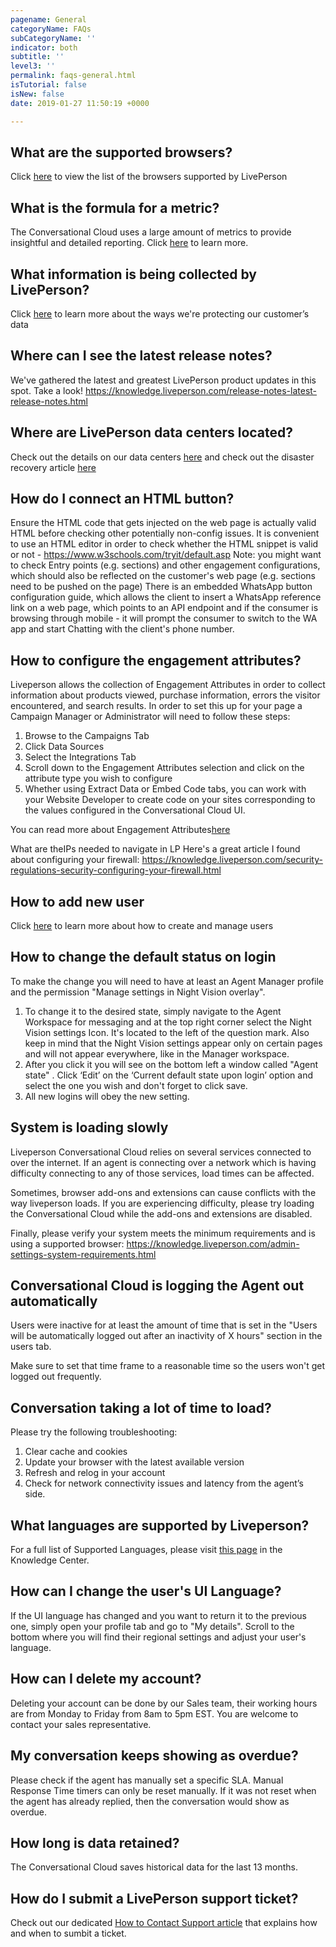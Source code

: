 ```yaml
---
pagename: General
categoryName: FAQs
subCategoryName: ''
indicator: both
subtitle: ''
level3: ''
permalink: faqs-general.html
isTutorial: false
isNew: false
date: 2019-01-27 11:50:19 +0000

---
```


## What are the supported browsers? 

Click [here](https://knowledge.liveperson.com/admin-settings-system-requirements.html#liveperson-workspace-requirements) to view the list of the browsers supported by LivePerson 

## What is the formula for a metric?
The Conversational Cloud uses a large amount of metrics to provide insightful and detailed reporting.
Click [here](https://knowledge.liveperson.com/data-reporting-reporting-metrics.html) to learn more.

## What information is being collected by LivePerson? 
Click [here](https://knowledge.liveperson.com/security-regulations-security-protecting-customer-data.html#data-storage%20and%20https://policies.liveperson.com/privacy#_Toc465674440) to learn more about the ways we're protecting our customer’s data 

## Where can I see the latest release notes? 
We've gathered the latest and greatest LivePerson product updates in this spot. Take a look!
https://knowledge.liveperson.com/release-notes-latest-release-notes.html

## Where are LivePerson data centers located?
Check out the details on our data centers [here](https://knowledge.liveperson.com/data-reporting-analytics-builder-data-availability-latency.html#data-stored-and-updated-in-analytics-builder) and check out the disaster recovery article [here](https://knowledge.liveperson.com/security-regulations-liveperson-disaster-recovery.html)

## How do I connect an HTML button?

Ensure the HTML code that gets injected on the web page is actually valid HTML before checking other potentially non-config issues. It is convenient to use an HTML editor in order to check whether the HTML snippet is valid or not - https://www.w3schools.com/tryit/default.asp
Note: you might want to check Entry points (e.g. sections) and other engagement configurations, which should also be reflected on the customer's web page (e.g. sections need to be pushed on the page)
There is an embedded WhatsApp button configuration guide, which allows the client to insert a WhatsApp reference link on a web page, which points to an API endpoint and if the consumer is browsing through mobile - it will prompt the consumer to switch to the WA app and start Chatting with the client's phone number.

## How to configure the engagement attributes?
Liveperson allows the collection of Engagement Attributes in order to collect information about products viewed, purchase information, errors the visitor encountered, and search results.  In order to set this up for your page a Campaign Manager or Administrator will need to follow these steps:

1) Browse to the Campaigns Tab
2) Click Data Sources
3) Select the Integrations Tab
4) Scroll down to the Engagement Attributes selection and click on the attribute type you wish to configure
5) Whether using Extract Data or Embed Code tabs, you can work with your Website Developer to create code on your sites corresponding to the values configured in the Conversational Cloud UI.

You can read more about Engagement Attributes[here](https://knowledge.liveperson.com/data-reporting-engagement-attributes-setting-up-engagement-attributes.html)

What are theIPs needed to navigate in LP
Here's a great article I found about configuring your firewall:
https://knowledge.liveperson.com/security-regulations-security-configuring-your-firewall.html

## How to add new user
Click [here](https://knowledge.liveperson.com/admin-settings-create-and-manage-users.html) to learn more about how to create and manage users 

## How to change the default status on login

To make the change you will need to have at least an Agent Manager profile and the permission
"Manage settings in Night Vision overlay".

1. To change it to the desired state, simply navigate to the Agent Workspace for messaging and at the top
right corner select the Night Vision settings Icon. It's located to the left of the question mark. Also keep
in mind that the Night Vision settings appear only on certain pages and will not appear everywhere, like
in the Manager workspace.
2. After you click it you will see on the bottom left a window called "Agent state" . Click ‘Edit’ on the 
‘Current default state upon login’ option and select the one you wish and don't forget to click save.
3. All new logins will obey the new setting.

## System is loading slowly

Liveperson Conversational Cloud relies on several services connected to over the internet.  If an agent is connecting over a network which is having difficulty connecting to any of those services, load times can be affected.  

Sometimes, browser add-ons and extensions can cause conflicts with the way liveperson loads.  If you are experiencing difficulty, please try loading the Conversational Cloud while the add-ons and extensions are disabled.  

Finally, please verify your system meets the minimum requirements and is using a supported browser:
https://knowledge.liveperson.com/admin-settings-system-requirements.html

## Conversational Cloud is logging the Agent out automatically
 
Users were inactive for at least the amount of time that is set in the "Users will be automatically logged out after an inactivity of X hours" section in the users tab.

Make sure to set that time frame to a reasonable time so the users won't get logged out frequently.

## Conversation taking a lot of time to load?

Please try the following troubleshooting:
1. Clear cache and cookies
2. Update your browser with the latest available version
3. Refresh and relog in your account
4. Check for network connectivity issues and latency from the agent’s side.

## What languages are supported by Liveperson? 
For a full list of Supported Languages, please visit [this page](https://knowledge.liveperson.com/admin-settings-supported-languages.html) in the Knowledge Center.

## How can I change the user's UI Language? 

If the UI language has changed and you want to return it to the previous one, simply open your profile tab and go to "My details". 
Scroll to the bottom where you will find their regional settings and adjust your user's language.

## How can I delete my account? 
Deleting your account can be done by our Sales team, their working hours are from Monday to Friday from 8am to 5pm EST. You are welcome to contact your sales representative.

## My conversation keeps showing as overdue?

Please check if the agent has manually set a specific SLA. 
Manual Response Time timers can only be reset manually. If it was not reset when the agent has already replied, then the conversation would show as overdue.

## How long is data retained? 
The Conversational Cloud saves historical data for the last 13 months.

## How do I submit a LivePerson support ticket?
Check out our dedicated [How to Contact Support article](https://knowledge.liveperson.com/troubleshooting-how-to-contact-support.html) that explains how and when to sumbit a ticket.
